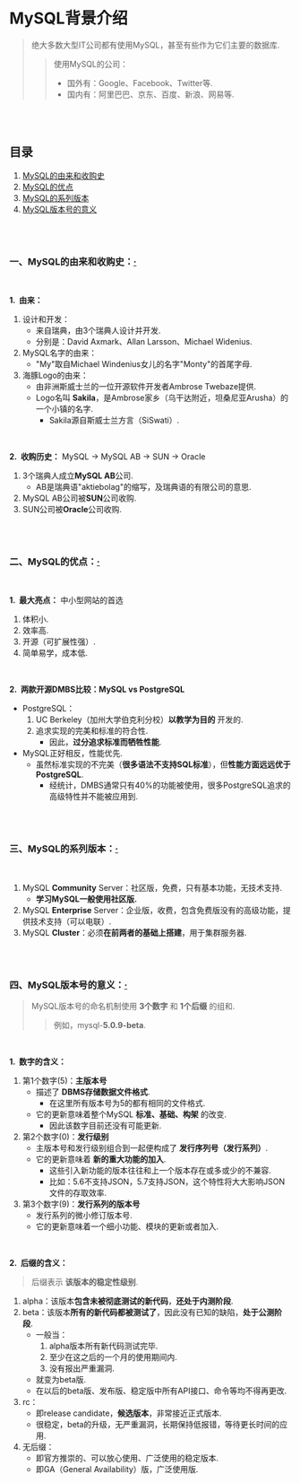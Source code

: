 # MySQL背景介绍
> 绝大多数大型IT公司都有使用MySQL，甚至有些作为它们主要的数据库.
>
>> 使用MySQL的公司：
>>
>> - 国外有：Google、Facebook、Twitter等.
>> - 国内有：阿里巴巴、京东、百度、新浪、网易等.

<br><br>

## 目录

1. [MySQL的由来和收购史]()
2. [MySQL的优点]()
3. [MySQL的系列版本]()
4. [MySQL版本号的意义]()

<br><br>

### 一、MySQL的由来和收购史：[·](#目录)

<br>

**1.&nbsp; 由来：**

1. 设计和开发：
   - 来自瑞典，由3个瑞典人设计并开发.
   - 分别是：David Axmark、Allan Larsson、Michael Widenius.
2. MySQL名字的由来：
   - "My"取自Michael Windenius女儿的名字"Monty"的首尾字母.
3. 海豚Logo的由来：
   - 由非洲斯威士兰的一位开源软件开发者Ambrose Twebaze提供.
   - Logo名叫 **Sakila**，是Ambrose家乡（乌干达附近，坦桑尼亚Arusha）的一个小镇的名字.
      - Sakila源自斯威士兰方言（SiSwati）.

<br>

**2.&nbsp; 收购历史：** MySQL -> MySQL AB -> SUN -> Oracle

1. 3个瑞典人成立**MySQL AB**公司.
   - AB是瑞典语"aktiebolag"的缩写，及瑞典语的有限公司的意思.
2. MySQL AB公司被**SUN**公司收购.
3. SUN公司被**Oracle**公司收购.

<br><br>

### 二、MySQL的优点：[·](#目录)

<br>

**1.&nbsp; 最大亮点：** 中小型网站的首选

1. 体积小.
2. 效率高.
3. 开源（可扩展性强）.
4. 简单易学，成本低.

<br>

**2.&nbsp; 两款开源DMBS比较：MySQL vs PostgreSQL**

- PostgreSQL：
   1. UC Berkeley（加州大学伯克利分校）**以教学为目的** 开发的.
   2. 追求实现的完美和标准的符合性.
      - 因此，**过分追求标准而牺牲性能**.
- MySQL正好相反，性能优先.
   - 虽然标准实现的不完美（**很多语法不支持SQL标准**），但**性能方面远远优于PostgreSQL**.
      - 经统计，DMBS通常只有40%的功能被使用，很多PostgreSQL追求的高级特性并不能被应用到.

<br><br>

### 三、MySQL的系列版本：[·](#目录)

<br>

1. MySQL **Community** Server：社区版，免费，只有基本功能，无技术支持.
   - **学习MySQL一般使用社区版.**
2. MySQL **Enterprise** Server：企业版，收费，包含免费版没有的高级功能，提供技术支持（可以电联）.
3. MySQL **Cluster**：必须**在前两者的基础上搭建**，用于集群服务器.

<br><br>

### 四、MySQL版本号的意义：[·](#目录)
> MySQL版本号的命名机制使用 **3个数字** 和 **1个后缀** 的组和.
>
>> 例如，mysql-**5.0.9-beta**.

<br>

**1.&nbsp; 数字的含义：**

1. 第1个数字(5)：**主版本号**
   - 描述了 **DBMS存储数据文件格式**.
      - 在这里所有版本号为5的都有相同的文件格式.
   - 它的更新意味着整个MySQL **标准、基础、构架** 的改变.
      - 因此该数字目前还没有可能更新.
2. 第2个数字(0)：**发行级别**
   - 主版本号和发行级别组合到一起便构成了 **发行序列号（发行系列）**.
   - 它的更新意味着 **新的重大功能的加入**.
      - 这些引入新功能的版本往往和上一个版本存在或多或少的不兼容.
      - 比如：5.6不支持JSON，5.7支持JSON，这个特性将大大影响JSON文件的存取效率.
3. 第3个数字(9)：**发行系列的版本号**
   - 发行系列的微小修订版本号.
   - 它的更新意味着一个细小功能、模块的更新或者加入.

<br>

**2.&nbsp; 后缀的含义：**

> 后缀表示 **该版本的稳定性级别**.

1. alpha：该版本**包含未被彻底测试的新代码**，**还处于内测阶段**.
2. beta：该版本**所有的新代码都被测试了**，因此没有已知的缺陷，**处于公测阶段**.
   - 一般当：
      1. alpha版本所有新代码测试完毕.
      2. 至少在这之后的一个月的使用期间内.
      3. 没有报出严重漏洞.
   - 就变为beta版.
   - 在以后的beta版、发布版、稳定版中所有API接口、命令等均不得再更改.
3. rc：
   - 即release candidate，**候选版本**，非常接近正式版本.
   - 很稳定，beta的升级，无严重漏洞，长期保持低报错，等待更长时间的应用.
4. 无后缀：
   - 即官方推崇的、可以放心使用、广泛使用的稳定版本.
   - 即GA（General Availability）版，广泛使用版.
